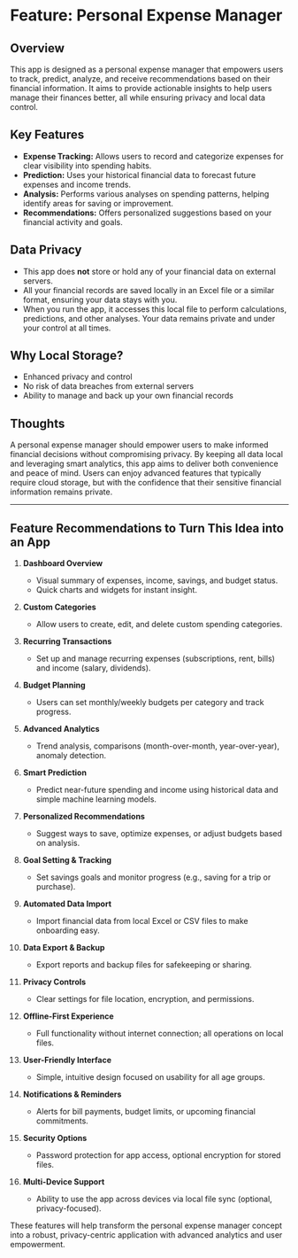 # Feature: Personal Expense Manager

## Overview
This app is designed as a personal expense manager that empowers users to track, predict, analyze, and receive recommendations based on their financial information. It aims to provide actionable insights to help users manage their finances better, all while ensuring privacy and local data control.

## Key Features
- **Expense Tracking:** Allows users to record and categorize expenses for clear visibility into spending habits.
- **Prediction:** Uses your historical financial data to forecast future expenses and income trends.
- **Analysis:** Performs various analyses on spending patterns, helping identify areas for saving or improvement.
- **Recommendations:** Offers personalized suggestions based on your financial activity and goals.

## Data Privacy
- This app does **not** store or hold any of your financial data on external servers.
- All your financial records are saved locally in an Excel file or a similar format, ensuring your data stays with you.
- When you run the app, it accesses this local file to perform calculations, predictions, and other analyses. Your data remains private and under your control at all times.

## Why Local Storage?
- Enhanced privacy and control
- No risk of data breaches from external servers
- Ability to manage and back up your own financial records

## Thoughts
A personal expense manager should empower users to make informed financial decisions without compromising privacy. By keeping all data local and leveraging smart analytics, this app aims to deliver both convenience and peace of mind. Users can enjoy advanced features that typically require cloud storage, but with the confidence that their sensitive financial information remains private.

---

## Feature Recommendations to Turn This Idea into an App

1. **Dashboard Overview**
   - Visual summary of expenses, income, savings, and budget status.
   - Quick charts and widgets for instant insight.

2. **Custom Categories**
   - Allow users to create, edit, and delete custom spending categories.

3. **Recurring Transactions**
   - Set up and manage recurring expenses (subscriptions, rent, bills) and income (salary, dividends).

4. **Budget Planning**
   - Users can set monthly/weekly budgets per category and track progress.

5. **Advanced Analytics**
   - Trend analysis, comparisons (month-over-month, year-over-year), anomaly detection.

6. **Smart Prediction**
   - Predict near-future spending and income using historical data and simple machine learning models.

7. **Personalized Recommendations**
   - Suggest ways to save, optimize expenses, or adjust budgets based on analysis.

8. **Goal Setting & Tracking**
   - Set savings goals and monitor progress (e.g., saving for a trip or purchase).

9. **Automated Data Import**
   - Import financial data from local Excel or CSV files to make onboarding easy.

10. **Data Export & Backup**
    - Export reports and backup files for safekeeping or sharing.

11. **Privacy Controls**
    - Clear settings for file location, encryption, and permissions.

12. **Offline-First Experience**
    - Full functionality without internet connection; all operations on local files.

13. **User-Friendly Interface**
    - Simple, intuitive design focused on usability for all age groups.

14. **Notifications & Reminders**
    - Alerts for bill payments, budget limits, or upcoming financial commitments.

15. **Security Options**
    - Password protection for app access, optional encryption for stored files.

16. **Multi-Device Support**
    - Ability to use the app across devices via local file sync (optional, privacy-focused). 

These features will help transform the personal expense manager concept into a robust, privacy-centric application with advanced analytics and user empowerment.